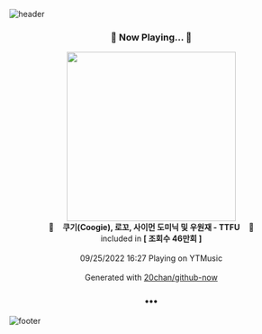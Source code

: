 ![header](https://capsule-render.vercel.app/api?type=wave&height=170&section=header&text=Hi.%20I'm%20SHIFT&fontColor=090707&fontAlignX=45&fontAlignY=65&fontSize=100)

<h3 align="center">🎵 Now Playing... 🎵</h3>
<p align="center">
  <a href="https://music.youtube.com/watch?v=eK1pD-DXVzk">
    <img width="300" src="https://i.ytimg.com/vi/eK1pD-DXVzk/sddefault.jpg?sqp=-oaymwEWCJADEOEBIAQqCghqEJQEGHgg6AJIWg&rs">
  </a>
  <br>
  🎵&nbsp&nbsp&nbsp <b>쿠기(Coogie), 로꼬, 사이먼 도미닉 및 우원재 - TTFU</b> &nbsp&nbsp&nbsp🎵
  <br>
  included in <b>[ 조회수 46만회 ]</b>
  
  <br />
  <br />
  09/25/2022 16:27 Playing on YTMusic
  <br />
  <br />
  Generated with <a href="https://github.com/20chan/github-now">20chan/github-now</a>
</p>

<h3 align="center">•••</h3>

![footer](https://capsule-render.vercel.app/api?type=wave&height=150&section=footer)
